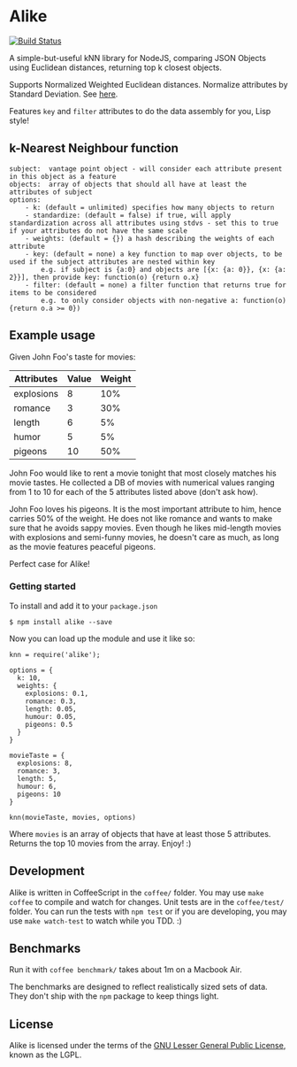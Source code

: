Alike
=============
[![Build Status](https://travis-ci.org/axiomzen/Alike.png?branch=master)](https://travis-ci.org/axiomzen/Alike)

A simple-but-useful kNN library for NodeJS, comparing JSON Objects using Euclidean distances, returning top k closest objects.

Supports Normalized Weighted Euclidean distances. Normalize attributes by Standard Deviation. See [here](http://www.econ.upf.edu/~michael/stanford/maeb4.pdf).

Features `key` and `filter` attributes to do the data assembly for you, Lisp style!

## k-Nearest Neighbour function
```
subject:  vantage point object - will consider each attribute present in this object as a feature
objects:  array of objects that should all have at least the attributes of subject
options:
    - k: (default = unlimited) specifies how many objects to return
    - standardize: (default = false) if true, will apply standardization across all attributes using stdvs - set this to true if your attributes do not have the same scale
    - weights: (default = {}) a hash describing the weights of each attribute
    - key: (default = none) a key function to map over objects, to be used if the subject attributes are nested within key
        e.g. if subject is {a:0} and objects are [{x: {a: 0}}, {x: {a: 2}}], then provide key: function(o) {return o.x}
    - filter: (default = none) a filter function that returns true for items to be considered
        e.g. to only consider objects with non-negative a: function(o) {return o.a >= 0})
```
## Example usage

Given John Foo's taste for movies:

<table>
  <thead>
    <th>Attributes</th>
    <th>Value</th>
    <th>Weight</th>
  </thead>
  <tr>
    <td>explosions</td><td>8</td><td>10%</td>
  </tr>
  <tr>
    <td>romance</td><td>3</td><td>30%</td>
  </tr>
  <tr>
    <td>length</td><td>6</td><td>5%</td>
  </tr>
  <tr>
    <td>humor</td><td>5</td><td>5%</td>
  </tr>
  <tr>
    <td>pigeons</td><td>10</td><td>50%</td>
  </tr>
</table>

John Foo would like to rent a movie tonight that most closely matches his movie tastes. He collected a DB of movies with numerical values ranging from 1 to 10 for each of the 5 attributes listed above (don't ask how).

John Foo loves his pigeons. It is the most important attribute to him, hence carries 50% of the weight. He does not like romance and wants to make sure that he avoids sappy movies. Even though he likes mid-length movies with explosions and semi-funny movies, he doesn't care as much, as long as the movie features peaceful pigeons.

Perfect case for Alike!

### Getting started

To install and add it to your `package.json`

```
$ npm install alike --save
```

Now you can load up the module and use it like so:

```
knn = require('alike');

options = {
  k: 10,
  weights: {
    explosions: 0.1,
    romance: 0.3,
    length: 0.05,
    humour: 0.05,
    pigeons: 0.5
  }
}

movieTaste = {
  explosions: 8,
  romance: 3,
  length: 5,
  humour: 6,
  pigeons: 10
}

knn(movieTaste, movies, options)
```

Where `movies` is an array of objects that have at least those 5 attributes. Returns the top 10 movies from the array. Enjoy! :)

## Development

Alike is written in CoffeeScript in the `coffee/` folder. You may use `make coffee` to compile and watch for changes. Unit tests are in the `coffee/test/` folder. You can run the tests with `npm test` or if you are developing, you may use `make watch-test` to watch while you TDD. :)

## Benchmarks

Run it with `coffee benchmark/` takes about 1m on a Macbook Air.

The benchmarks are designed to reflect realistically sized sets of data. They don't ship with the `npm` package to keep things light.

## License

Alike is licensed under the terms of the [GNU Lesser General Public License](http://www.gnu.org/licenses/lgpl.html), known as the LGPL.
